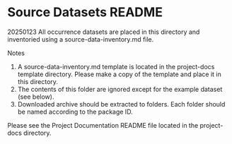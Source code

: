 # Source Datasets README
20250123
All occurrence datasets are placed in this directory and inventoried using a source-data-inventory.md file. 

Notes
1. A source-data-inventory.md template is located in the project-docs template directory. Please make a copy of the template and place it in this directory. 
2. The contents of this folder are ignored except for the example dataset (see below).
3. Downloaded archive should be extracted to folders. Each folder should be named according to the package ID.

Please see the Project Documentation README file located in the project-docs directory.
